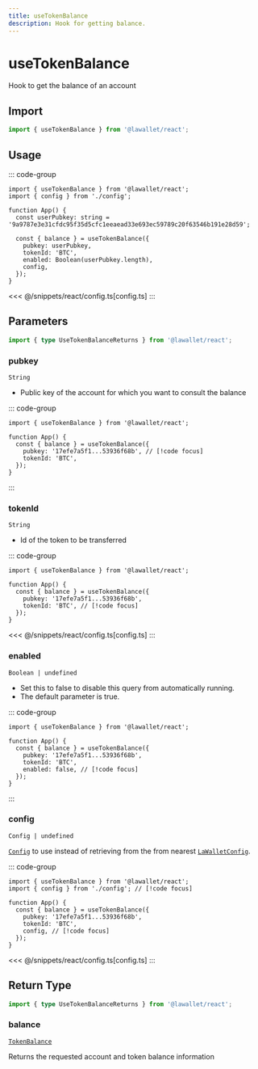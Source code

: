 ```yaml
---
title: useTokenBalance
description: Hook for getting balance.
---
```


# useTokenBalance

Hook to get the balance of an account

## Import

```ts
import { useTokenBalance } from '@lawallet/react';
```

## Usage

::: code-group

```tsx [index.tsx]
import { useTokenBalance } from '@lawallet/react';
import { config } from './config';

function App() {
  const userPubkey: string = '9a9787e3e31cfdc95f35d5cfc1eeaead33e693ec59789c20f63546b191e28d59';

  const { balance } = useTokenBalance({
    pubkey: userPubkey,
    tokenId: 'BTC',
    enabled: Boolean(userPubkey.length),
    config,
  });
}
```

<<< @/snippets/react/config.ts[config.ts]
:::

## Parameters

```ts
import { type UseTokenBalanceReturns } from '@lawallet/react';
```

### pubkey

`String`

- Public key of the account for which you want to consult the balance

::: code-group

```tsx [index.tsx]
import { useTokenBalance } from '@lawallet/react';

function App() {
  const { balance } = useTokenBalance({
    pubkey: '17efe7a5f1...53936f68b', // [!code focus]
    tokenId: 'BTC',
  });
}
```

:::

### tokenId

`String`

- Id of the token to be transferred

::: code-group

```tsx [index.tsx]
import { useTokenBalance } from '@lawallet/react';

function App() {
  const { balance } = useTokenBalance({
    pubkey: '17efe7a5f1...53936f68b',
    tokenId: 'BTC', // [!code focus]
  });
}
```

<<< @/snippets/react/config.ts[config.ts]
:::

### enabled

`Boolean | undefined`

- Set this to false to disable this query from automatically running.
- The default parameter is true.

::: code-group

```tsx [index.tsx]
import { useTokenBalance } from '@lawallet/react';

function App() {
  const { balance } = useTokenBalance({
    pubkey: '17efe7a5f1...53936f68b',
    tokenId: 'BTC',
    enabled: false, // [!code focus]
  });
}
```

:::

### config

`Config | undefined`

[`Config`](/react/api/createConfig#config) to use instead of retrieving from the from nearest [`LaWalletConfig`](/react/api/LaWalletConfig).

::: code-group

```tsx [index.tsx]
import { useTokenBalance } from '@lawallet/react';
import { config } from './config'; // [!code focus]

function App() {
  const { balance } = useTokenBalance({
    pubkey: '17efe7a5f1...53936f68b',
    tokenId: 'BTC',
    config, // [!code focus]
  });
}
```

<<< @/snippets/react/config.ts[config.ts]
:::

## Return Type

```ts
import { type UseTokenBalanceReturns } from '@lawallet/react';
```

### balance

[`TokenBalance`](/react/api/glossary/types#tokenbalance)

Returns the requested account and token balance information
